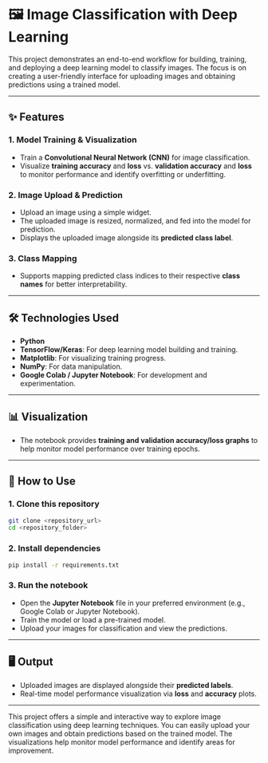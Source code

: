 # 🖼️ Image Classification with Deep Learning

This project demonstrates an end-to-end workflow for building, training, and deploying a deep learning model to classify images. The focus is on creating a user-friendly interface for uploading images and obtaining predictions using a trained model.

---

## ✨ Features

### 1. **Model Training & Visualization**
- Train a **Convolutional Neural Network (CNN)** for image classification.
- Visualize **training accuracy** and **loss** vs. **validation accuracy** and **loss** to monitor performance and identify overfitting or underfitting.

### 2. **Image Upload & Prediction**
- Upload an image using a simple widget.
- The uploaded image is resized, normalized, and fed into the model for prediction.
- Displays the uploaded image alongside its **predicted class label**.

### 3. **Class Mapping**
- Supports mapping predicted class indices to their respective **class names** for better interpretability.

---

## 🛠️ Technologies Used
- **Python**
- **TensorFlow/Keras**: For deep learning model building and training.
- **Matplotlib**: For visualizing training progress.
- **NumPy**: For data manipulation.
- **Google Colab / Jupyter Notebook**: For development and experimentation.

---

## 📊 Visualization
- The notebook provides **training and validation accuracy/loss graphs** to help monitor model performance over training epochs.

---

## 🚀 How to Use

### 1. Clone this repository
```bash
git clone <repository_url>
cd <repository_folder>
```

### 2. Install dependencies
```bash
pip install -r requirements.txt
```

### 3. Run the notebook
- Open the **Jupyter Notebook** file in your preferred environment (e.g., Google Colab or Jupyter Notebook).
- Train the model or load a pre-trained model.
- Upload your images for classification and view the predictions.

---

## 🖥️ Output
- Uploaded images are displayed alongside their **predicted labels**.
- Real-time model performance visualization via **loss** and **accuracy** plots.

---

This project offers a simple and interactive way to explore image classification using deep learning techniques. You can easily upload your own images and obtain predictions based on the trained model. The visualizations help monitor model performance and identify areas for improvement.

